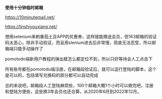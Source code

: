 **使用十分钟临时邮箱**

https://10minutemail.net/

https://linshiyouxiang.net/


想用selenium来刷番茄土豆APP的优惠券，这样就能赠送会员，但163邮箱的验证码太恶心，除非手动验证，而且用slenium进去后非常慢，简直无法忍受，所以邮箱端只能手动操作了

pomotodo端新用户教程的弹出框怎么都定位不到，所以只好等待会人工点击下

所有账号都在pomotodu端注册，在邮箱段验证后，就可以运行登陆的脚本，这个是可以的，包括填写兑换码的部分都可以自动完成

总的来说吧，邮箱段人工登陆麻烦些，100个邮箱大概1个小时可以做完吧，注册和登陆方便些，这些换3年会员也还合算，从2020年6月到2022年12月。
